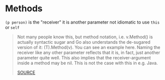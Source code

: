 # Methods

`(p person)` is the "receiver"
it is another parameter
not idiomatic to use `this` or `self`

> Not many people know this, but method notation, i.e. v.Method() is actually syntactic sugar and Go also understands the de-sugared version of it: (T).Method(v). You can see an example here. Naming the receiver like any other parameter reflects that it is, in fact, just another parameter quite well.
> This also implies that the receiver-argument inside a method may be nil. This is not the case with this in e.g. Java.
>
> [SOURCE]( https://www.reddit.com/r/golang/comments/3qoo36/question_why_is_self_or_this_not_considered_a/?utm_source=golangweekly&utm_medium=email)